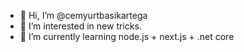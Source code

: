 - 👋 Hi, I’m @cemyurtbasikartega
- 👀 I’m interested in new tricks.
- 🌱 I’m currently learning node.js + next.js + .net core
